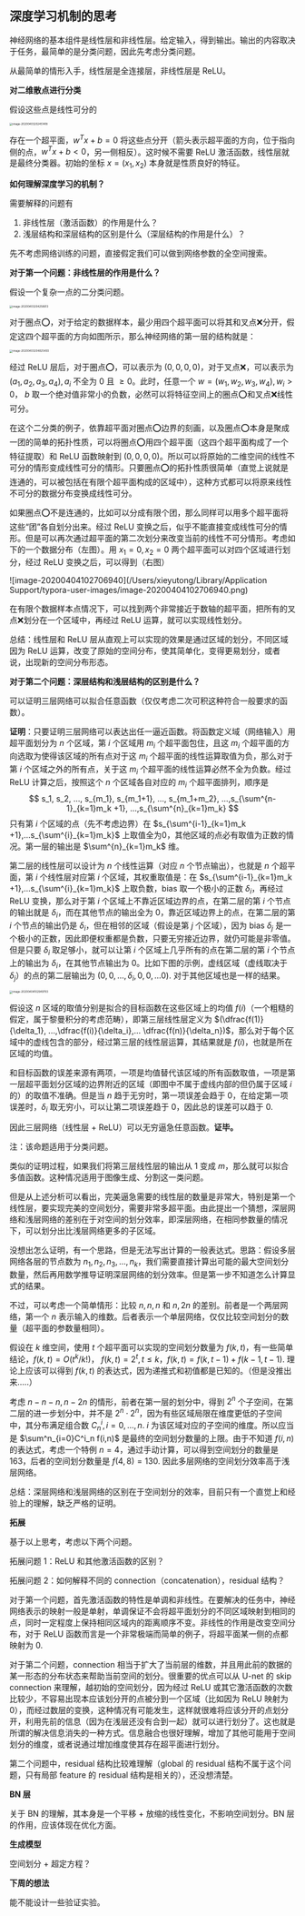 ## 深度学习机制的思考

神经网络的基本组件是线性层和非线性层。给定输入，得到输出。输出的内容取决于任务，最简单的是分类问题，因此先考虑分类问题。

从最简单的情形入手，线性层是全连接层，非线性层是 ReLU。



**对二维散点进行分类**

假设这些点是线性可分的

<img src="/Users/xieyutong/Library/Application Support/typora-user-images/image-20200403202451418.png" alt="image-20200403202451418" style="zoom: 33%;" />

存在一个超平面，$w^T x + b = 0$ 将这些点分开（箭头表示超平面的方向，位于指向侧的点，$w^T x + b < 0$，另一侧相反）。这时候不需要 ReLU 激活函数，线性层就是最终分类器。初始的坐标 $x = (x_1, x_2)$ 本身就是性质良好的特征。



**如何理解深度学习的机制？**

需要解释的问题有

1. 非线性层（激活函数）的作用是什么？
2. 浅层结构和深层结构的区别是什么（深层结构的作用是什么）？



先不考虑网络训练的问题，直接假定我们可以做到网络参数的全空间搜索。



**对于第一个问题：非线性层的作用是什么？**

假设一个复杂一点的二分类问题。

<img src="/Users/xieyutong/Library/Application Support/typora-user-images/image-20200403204258613.png" alt="image-20200403204258613" style="zoom:33%;" />

对于圈点⭕️，对于给定的数据样本，最少用四个超平面可以将其和叉点❌分开，假定这四个超平面的方向如图所示，那么神经网络的第一层的结构就是：

<img src="/Users/xieyutong/Library/Application Support/typora-user-images/image-20200403204825493.png" alt="image-20200403204825493" style="zoom:33%;" />

经过 ReLU 层后，对于圈点⭕️，可以表示为 $(0,0,0,0)$，对于叉点❌，可以表示为 $(a_1,a_2,a_3,a_4), a_i$ 不全为 $0$ 且 $\geq 0$。此时，任意一个 $w = (w_1, w_2, w_3, w_4), w_i > 0$， $b$ 取一个绝对值非常小的负数，必然可以将特征空间上的圈点⭕️和叉点❌线性可分。



在这个二分类的例子，依靠超平面对圈点⭕️边界的刻画，以及圈点⭕️本身是聚成一团的简单的拓扑性质，可以将圈点⭕️用四个超平面（这四个超平面构成了一个特征提取）和 ReLU 函数映射到 $(0,0,0,0)$。所以可以将原始的二维空间的线性不可分的情形变成线性可分的情形。只要圈点⭕️的拓扑性质很简单（直觉上说就是连通的，可以被包括在有限个超平面构成的区域中），这种方式都可以将原来线性不可分的数据分布变换成线性可分。

如果圈点⭕️不是连通的，比如可以分成有限个团，那么同样可以用多个超平面将这些“团”各自划分出来。经过 ReLU 变换之后，似乎不能直接变成线性可分的情形。但是可以再次通过超平面的第二次划分来改变当前的线性不可分情形。考虑如下的一个数据分布（左图）。用 $x_1 = 0, x_2 = 0$ 两个超平面可以对四个区域进行划分，经过 ReLU 变换之后，可以得到（右图）

![image-20200404102706940](/Users/xieyutong/Library/Application Support/typora-user-images/image-20200404102706940.png)

在有限个数据样本点情况下，可以找到两个非常接近于数轴的超平面，把所有的叉点❌划分在一个区域中，再经过 ReLU 运算，就可以实现线性划分。



总结：线性层和 ReLU 层从直观上可以实现的效果是通过区域的划分，不同区域因为 ReLU 运算，改变了原始的空间分布，使其简单化，变得更易划分，或者说，出现新的空间分布形态。



**对于第二个问题：深层结构和浅层结构的区别是什么？**

可以证明三层网络可以拟合任意函数（仅仅考虑二次可积这种符合一般要求的函数）。

**证明**：只要证明三层网络可以表达出任一逼近函数。将函数定义域（网络输入）用超平面划分为 $n$ 个区域，第 $i$ 个区域用 $m_i$ 个超平面包住，且这 $m_i$ 个超平面的方向选取为使得该区域的所有点对于这 $m_i$ 个超平面的线性运算取值为负，那么对于第 $i$ 个区域之外的所有点，关于这 $m_i$ 个超平面的线性运算必然不全为负数。经过 ReLU 计算之后，按照这个 $n$ 个区域各自对应的 $m_i$ 个超平面排列，顺序是
$$
s_1, s_2, ..., s_{m_1}, s_{m_1+1}, ..., s_{m_1+m_2}, ...,s_{\sum^{n-1}_{k=1}m_k +1}, ...,s_{\sum^{n}_{k=1}m_k}
$$
只有第 $i$ 个区域的点（先不考虑边界）在 $s_{\sum^{i-1}_{k=1}m_k +1},...s_{\sum^{i}_{k=1}m_k}$ 上取值全为0，其他区域的点必有取值为正数的情况。第一层的输出是 $\sum^{n}_{k=1}m_k$ 维。

第二层的线性层可以设计为 $n$ 个线性运算（对应 $n$ 个节点输出），也就是 $n$ 个超平面，第 $i$ 个线性层对应第 $i$ 个区域，其权重取值是：在 $s_{\sum^{i-1}_{k=1}m_k +1},...s_{\sum^{i}_{k=1}m_k}$ 上取负数，bias 取一个极小的正数 $\delta_i$，再经过 ReLU 变换，那么对于第 $i$ 个区域上不靠近区域边界的点，在第二层的第 $i$ 个节点的输出就是 $\delta_i$，而在其他节点的输出全为 $0$，靠近区域边界上的点，在第二层的第 $i$ 个节点的输出仍是 $\delta_i$，但在相邻的区域（假设是第 $j$ 个区域），因为 bias $\delta_j$ 是一个极小的正数，因此即便权重都是负数，只要无穷接近边界，就仍可能是非零值。但是只要 $\delta_i$ 取足够小，就可以让第 $i$ 个区域上几乎所有的点在第二层的第 $i$ 个节点上的输出为 $\delta_i$，在其他节点输出为 $0$。比如下图的示例，虚线区域（虚线取决于 $\delta_j$）的点的第二层输出为 $(0,0, ..., \delta_i,0,0,...0)$. 对于其他区域也是一样的结果。

<img src="/Users/xieyutong/Library/Application Support/typora-user-images/image-20200404102949793.png" alt="image-20200404102949793" style="zoom:33%;" />

假设这 $n$ 区域的取值分别是拟合的目标函数在这些区域上的均值 $f(i)$（一个粗糙的假定，属于黎曼积分的考虑范畴），即第三层线性层定义为 $(\dfrac{f(1)}{\delta_1}, ...,\dfrac{f(i)}{\delta_i},... \dfrac{f(n)}{\delta_n})$，那么对于每个区域中的虚线包含的部分，经过第三层的线性层运算，其结果就是 $f(i)$，也就是所在区域的均值。

和目标函数的误差来源有两项，一项是均值替代该区域的所有函数取值，一项是第一层超平面划分区域的边界附近的区域（即图中不属于虚线内部的但仍属于区域 $i$ 的）的取值不准确。但是当 $n$ 趋于无穷时，第一项误差会趋于 0，在给定第一项误差时，$\delta_i$ 取无穷小，可以让第二项误差趋于 0，因此总的误差可以趋于 0. 

因此三层网络（线性层 + ReLU）可以无穷逼急任意函数。**证毕。**

注：该命题适用于分类问题。



类似的证明过程，如果我们将第三层线性层的输出从 $1$ 变成 $m$，那么就可以拟合多值函数。这种情况适用于图像生成、分割这一类问题。



但是从上述分析可以看出，完美逼急需要的线性层的数量是非常大，特别是第一个线性层，要实现完美的空间划分，需要非常多超平面。由此提出一个猜想，深层网络和浅层网络的差别在于对空间的划分效率，即深层网络，在相同参数量的情况下，可以划分出比浅层网络更多的子区域。

没想出怎么证明，有一个思路，但是无法写出计算的一般表达式。思路：假设多层网络各层的节点数为 $n_1, n_2, n_3, ..., n_k$，我们需要直接计算出可能的最大空间划分数量，然后再用数学推导证明深层网络的划分效率。但是第一步不知道怎么计算显式的结果。

不过，可以考虑一个简单情形：比较 $n,n,n$ 和 $n, 2n$ 的差别。前者是一个两层网络，第一个 $n$ 表示输入的维数。后者表示一个单层网络，仅仅比较空间划分的数量（超平面的参数量相同）。

假设在 $k$ 维空间，使用 $t$ 个超平面可以实现的空间划分数量为 $f(k, t)$，有一些简单结论，$f(k, t) = O(t^k/k!)$， $f(k,t)=2^t, t\leq k$，$f(k,t) = f(k,t-1) + f(k-1, t-1)$. 理论上应该可以得到 $f(k,t)$ 的表达式，因为递推式和初值都是已知的。（但是没推出来.....）

考虑 $n-n-n,n-2n$ 的情形，前者在第一层的划分中，得到 $2^n$ 个子空间，在第二层的进一步划分中，并不是 $2^n\cdot2^n$，因为有些区域局限在维度更低的子空间中，其分布满足组合数 $C^i_n,i = 0, ..., n$. $i$ 为该区域对应的子空间的维度。所以应当是 $\sum^n_{i=0}C^i_n f(i,n)$ 是最终的空间划分数量的上限。由于不知道 $f(i,n)$ 的表达式，考虑一个特例 $n = 4$，通过手动计算，可以得到空间划分的数量是 163，后者的空间划分数量是 $f(4, 8) = 130$. 因此多层网络的空间划分效率高于浅层网络。



总结：深层网络和浅层网络的区别在于空间划分的效率，目前只有一个直觉上和经验上的理解，缺乏严格的证明。



**拓展**

基于以上思考，考虑以下两个问题。

拓展问题 1：ReLU 和其他激活函数的区别？

拓展问题 2：如何解释不同的 connection（concatenation），residual 结构？

对于第一个问题，首先激活函数的特性是单调和非线性。在要解决的任务中，神经网络表示的映射一般是单射，单调保证不会将超平面划分的不同区域映射到相同的点，同时一定程度上保持相同区域内的距离顺序不变。非线性的作用是改变空间分布，对于 ReLU 函数而言是一个非常极端而简单的例子，将超平面某一侧的点都映射为 0.

对于第二个问题，connection 相当于扩大了当前层的维数，并且用此前的数据的某一形态的分布状态来帮助当前空间的划分。很重要的优点可以从 U-net 的 skip connection 来理解，越初始的空间划分，因为经过 ReLU 或其它激活函数的次数比较少，不容易出现本应该划分开的点被分到一个区域（比如因为 ReLU 映射为 0），而经过数层的变换，这种情况有可能发生，这样就很难将应该分开的点划分开，利用先前的信息（因为在浅层还没有合到一起）就可以进行划分了。这也就是所谓的解决信息消失的一种方式。信息融合也很好理解，增加了其他可能用于空间划分的维度，或者说通过增加维度使其存在超平面进行划分。

第二个问题中，residual 结构比较难理解（global 的 residual 结构不属于这个问题，只有局部 feature 的 residual 结构是相关的），还没想清楚。



**BN 层**

关于 BN 的理解，其本身是一个平移 + 放缩的线性变化，不影响空间划分。BN 层的作用，应该体现在优化方面。



**生成模型**

空间划分 + 超定方程？



**下周的想法**

能不能设计一些验证实验。
